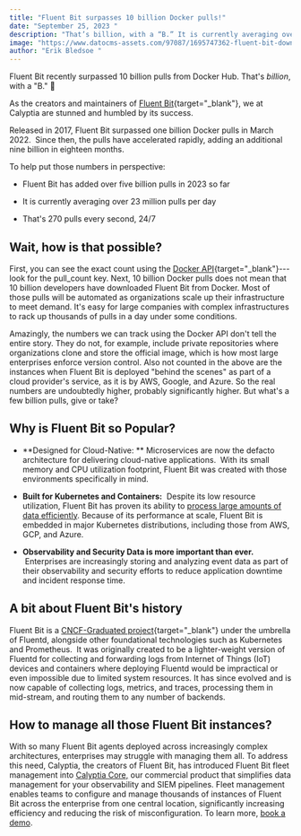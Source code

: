 ```yaml
---
title: "Fluent Bit surpasses 10 billion Docker pulls!"
date: "September 25, 2023 "
description: "That’s billion, with a “B.” It is currently averaging over 23 million pulls per day. That’s 270 pulls every second, 24/7"
image: "https://www.datocms-assets.com/97087/1695747362-fluent-bit-downloads.png?auto=format&fit=max&w=1200"
author: "Erik Bledsoe "
---
```


Fluent Bit recently surpassed 10 billion pulls from Docker Hub. That's
*billion*, with a "B." 🎉

As the creators and maintainers of [Fluent
Bit](https://fluentbit.io/){target="_blank"}, we at Calyptia are stunned
and humbled by its success.

Released in 2017, Fluent Bit surpassed one billion Docker pulls in March
2022.  Since then, the pulls have accelerated rapidly, adding an
additional nine billion in eighteen months. 

To help put those numbers in perspective:

-   Fluent Bit has added over five billion pulls in 2023 so far

-   It is currently averaging over 23 million pulls per day

-   That's 270 pulls every second, 24/7

## Wait, how is that possible?

First, you can see the exact count using the [Docker
API](https://www.google.com/appsstatus/dashboard/){target="_blank"}---look
for the pull_count key. Next, 10 billion Docker pulls does not mean that
10 billion developers have downloaded Fluent Bit from Docker. Most of
those pulls will be automated as organizations scale up their
infrastructure to meet demand. It's easy for large companies with
complex infrastructures to rack up thousands of pulls in a day under
some conditions.  

Amazingly, the numbers we can track using the Docker API don't tell the
entire story. They do not, for example, include private repositories
where organizations clone and store the official image, which is how
most large enterprises enforce version control. Also not counted in the
above are the instances when Fluent Bit is deployed "behind the scenes"
as part of a cloud provider's service, as it is by AWS, Google, and
Azure. So the real numbers are undoubtedly higher, probably
significantly higher. But what's a few billion pulls, give or take?

## Why is Fluent Bit so Popular? 

-   **Designed for Cloud-Native: ** Microservices are now the defacto
    architecture for delivering cloud-native applications.  With its
    small memory and CPU utilization footprint, Fluent Bit was created
    with those environments specifically in mind. 

-   **Built for Kubernetes and Containers:**  Despite its low resource
    utilization, Fluent Bit has proven its ability to [process large
    amounts of data
    efficiently](https://calyptia.com/blog/benchmarking-fluent-bit).
    Because of its performance at scale, Fluent Bit is embedded in major
    Kubernetes distributions, including those from AWS, GCP, and Azure.

-   **Observability and Security Data is more important than ever.**
     Enterprises are increasingly storing and analyzing event data as
    part of their observability and security efforts to reduce
    application downtime and incident response time.

## A bit about Fluent Bit's history 

Fluent Bit is a [CNCF-Graduated
project](https://www.cncf.io/projects/){target="_blank"} under the
umbrella of Fluentd, alongside other foundational technologies such as
Kubernetes and Prometheus.  It was originally created to be a
lighter-weight version of Fluentd for collecting and forwarding logs
from Internet of Things (IoT) devices and containers where deploying
Fluentd would be impractical or even impossible due to limited system
resources. It has since evolved and is now capable of collecting logs,
metrics, and traces, processing them in mid-stream, and routing them to
any number of backends.

## How to manage all those Fluent Bit instances?

With so many Fluent Bit agents deployed across increasingly complex
architectures, enterprises may struggle with managing them all. To
address this need, Calyptia, the creators of Fluent Bit, has introduced
Fluent Bit fleet management into [Calyptia
Core,](/products/calyptia-core) our commercial product that simplifies
data management for your observability and SIEM pipelines. Fleet
management enables teams to configure and manage thousands of instances
of Fluent Bit across the enterprise from one central location,
significantly increasing efficiency and reducing the risk of
misconfiguration. To learn more, [book a demo](/demo).
